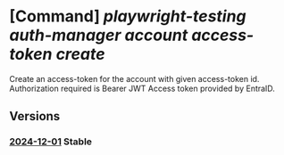 # [Command] _playwright-testing auth-manager account access-token create_

Create an access-token for the account with given access-token id. Authorization required is Bearer JWT Access token provided by EntraID.

## Versions

### [2024-12-01](/Resources/data-plane/microsoft.playwrighttesting.authmanager/L2FjY291bnRzL3t9L2FjY2Vzcy10b2tlbnMve30=/2024-12-01.xml) **Stable**

<!-- data-plane:microsoft.playwrighttesting.authmanager /accounts/{}/access-tokens/{} 2024-12-01 -->
